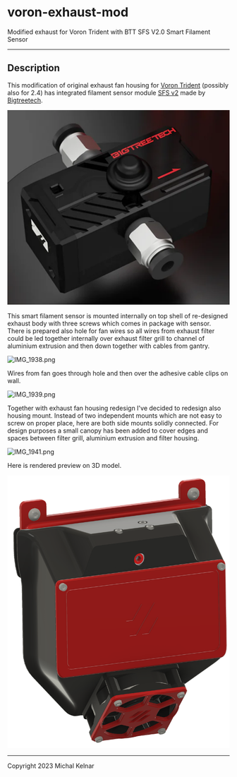 # voron-exhaust-mod

Modified exhaust for Voron Trident with BTT SFS V2.0 Smart Filament Sensor

---
## Description

This modification of original exhaust fan housing for [Voron Trident](https://github.com/VoronDesign/Voron-Trident) (possibly also for 2.4)
has integrated filament sensor module [SFS v2](https://github.com/bigtreetech/smart-filament-detection-module/tree/master/V2.0)
made by [Bigtreetech](https://biqu.equipment).

![img.png](Images/btt-sfs2.png "Official illustration taken from BIQU store")

This smart filament sensor is mounted internally on top shell of re-designed exhaust body
with three screws which comes in package with sensor. There is prepared also hole for fan wires so all wires from exhaust filter could be
led together internally over exhaust filter grill to channel of aluminium extrusion and then down together with cables from gantry.

![IMG_1938.png](Images%2FIMG_1938.png)

Wires from fan goes through hole and then over the adhesive cable clips on wall.

![IMG_1939.png](Images%2FIMG_1939.png)

Together with exhaust fan housing redesign I've decided to redesign also housing mount. Instead of two independent mounts which are not easy
to screw on proper place, here are both side mounts solidly connected. For design purposes a small canopy has been added to cover edges and
spaces between filter grill, aluminium extrusion and filter housing.

![IMG_1941.png](Images%2FIMG_1941.png)

Here is rendered preview on 3D model.

![render.png](Images%2Frender.png)

---
Copyright 2023 Michal Kelnar
